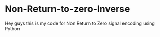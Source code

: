# Non-Return-to-zero-Inverse
Hey guys this is my code for Non Return to Zero signal encoding using Python
